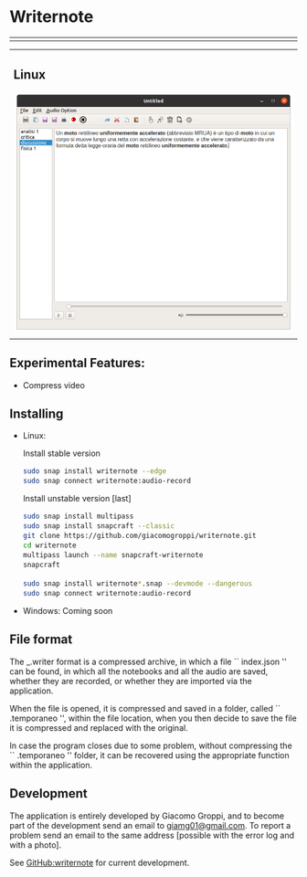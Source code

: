 # Writernote

<table border="0px" ><tr><td width = 600px>


</td><td>

</td></tr></table>


<table>
<tr>
<td>

## Linux

<img src="readme/linux-example.png" width=100% title="writernote Screenshot on Linux"/>

</td>
</tr><tr><td>

</td></tr><tr>
</tr></table>

## Experimental Features:

- Compress video

## Installing
  - Linux: 
    
    Install stable version
    ```bash
    sudo snap install writernote --edge
    sudo snap connect writernote:audio-record
    ```

    Install unstable version [last]
    ```bash
    sudo snap install multipass 
    sudo snap install snapcraft --classic
    git clone https://github.com/giacomogroppi/writernote.git
    cd writernote
    multipass launch --name snapcraft-writernote 
    snapcraft

    sudo snap install writernote*.snap --devmode --dangerous
    sudo snap connect writernote:audio-record
    ```

  - Windows:
  Coming soon

  

## File format

The _.writer format is a compressed archive, in which a file `` index.json '' can be found, in which all the notebooks and all the audio are saved, whether they are recorded, or whether they are imported via the application.

When the file is opened, it is compressed and saved in a folder, called `` .temporaneo '', within the file location, when you then decide to save the file it is compressed and replaced with the original.

In case the program closes due to some problem, without compressing the `` .temporaneo '' folder, it can be recovered using the appropriate function within the application.

## Development

The application is entirely developed by Giacomo Groppi, and to become part of the development send an email to giamg01@gmail.com. To report a problem send an email to the same address [possible with the error log and with a photo].

See [GitHub:writernote](http://github.com/giacomogroppi/writernote) for current development.
